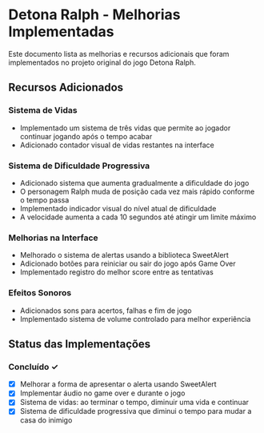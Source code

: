 # Detona Ralph - Melhorias Implementadas

Este documento lista as melhorias e recursos adicionais que foram implementados no projeto original do jogo Detona Ralph.

## Recursos Adicionados

### Sistema de Vidas
- Implementado um sistema de três vidas que permite ao jogador continuar jogando após o tempo acabar
- Adicionado contador visual de vidas restantes na interface

### Sistema de Dificuldade Progressiva
- Adicionado sistema que aumenta gradualmente a dificuldade do jogo
- O personagem Ralph muda de posição cada vez mais rápido conforme o tempo passa
- Implementado indicador visual do nível atual de dificuldade
- A velocidade aumenta a cada 10 segundos até atingir um limite máximo

### Melhorias na Interface
- Melhorado o sistema de alertas usando a biblioteca SweetAlert
- Adicionado botões para reiniciar ou sair do jogo após Game Over
- Implementado registro do melhor score entre as tentativas

### Efeitos Sonoros
- Adicionados sons para acertos, falhas e fim de jogo
- Implementado sistema de volume controlado para melhor experiência

## Status das Implementações

### Concluído ✓
- [x] Melhorar a forma de apresentar o alerta usando SweetAlert
- [x] Implementar áudio no game over e durante o jogo
- [x] Sistema de vidas: ao terminar o tempo, diminuir uma vida e continuar
- [x] Sistema de dificuldade progressiva que diminui o tempo para mudar a casa do inimigo